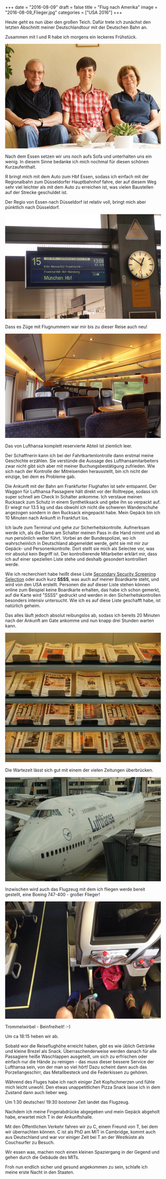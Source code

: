 +++
date = "2016-08-09"
draft = false
title = "Flug nach Amerika"
image = "2016-08-09_Flieger.jpg"
categories = ["USA 2016"]
+++

Heute geht es nun über den großen Teich.
Dafür trete ich zunächst den letzten Abschnitt
meiner Deutschlandtour mit der Deutschen Bahn an.

Zusammen mit I und R habe ich morgens
ein leckeres Frühstück.

![Gruppenbild R, J und I](/images/2016-08-09_Gruppenbild-RJI.jpg)

Nach dem Essen setzen wir uns noch aufs Sofa
und unterhalten uns ein wenig.
In diesem Sinne bedanke ich mich nochmal
für diesen schönen Kurzaufenthalt.

R bringt mich mit dem Auto zum Hbf Essen,
sodass ich einfach mit der Regionalbahn
zum Düsseldorfer Hauptbahnhof fahre,
der auf diesem Weg
sehr viel leichter als mit dem Auto
zu erreichen ist,
was vielen Baustellen auf der
Strecke geschuldet ist.

Der Regio von Essen nach Düsseldorf
ist relativ voll, bringt mich aber pünktlich nach Düsseldorf.

![Fliegender Zug](/images/2016-08-09_Fliegender-Zug.jpg)

Dass es Züge mit Flugnummern war mir bis zu
dieser Reise auch neu!

![Leeres Zugabteil](/images/2016-08-09_leerer-Zug.jpg)

Das von Lufthansa komplett reservierte Abteil
ist ziemlich leer.

Der Schaffnerin kann ich bei der Fahrtkartenlontrolle
dann erstmal meine Geschichte erzählen.
Sie verstünde die Aussage des Lufthansamitarbeiters
zwar nicht gibt sich
aber mit meiner Buchungsbestätigung zufrieden.
Wie sich nach der Kontrolle der Mitreisenden
herausstellt, bin ich nicht der einzige,
bei dem es Probleme gab.

Die Ankunft mit der Bahn am
Frankfurter Flughafen ist sehr entspannt.
Der Waggon für Lufthansa Passagiere hält
direkt vor der Rolltreppe, sodass ich
super schnell am Check In Schalter ankomme.
Ich verstaue meinen Rucksack zum Schutz
in einem Synthetiksack und gebe ihn so
verpackt auf.
Er wiegt nur 13.5 kg und das obwohl ich
nicht die schweren Wanderschuhe angezogen
sondern in den Rucksack eingepackt habe.
Mein Gepäck bin ich 10 Minuten nach Ankunft
in Frankfurt los.

Ich laufe zum Terminal und gehe zur Sicherheitskontrolle.
Aufmerksam werde ich, als die Dame
am Schalter meinen Pass in die Hand nimmt
und ab nun persönlich
weiter führt.
Vorbei an der Bundespolizei,
wo ich wahrscheinlich in Deutschland abgemeldet werde,
geht sie mit mir zur Gepäck- und Personenkontrolle.
Dort stellt sie mich als Selectee vor,
was mir absolut kein Begriff ist.
Der kontrollierende Mitarbeiter erklärt mir,
dass ich auf einer speziellen Liste stehe
und deshalb gesondert kontrolliert werde.

Wie ich recherchiert habe heißt diese Liste
[Secondary Security Screening Selection](https://en.m.wikipedia.org/wiki/Secondary_Security_Screening_Selection)
oder auch kurz **SSSS**,
was auch auf meiner Boardkarte steht,
und wird von den USA erstellt.
Personen die auf dieser Liste stehen
können online zum Beispiel keine Boardkarte
erhalten, das habe ich schon gemerkt,
auf die Karte wird "SSSS" gedruckt und
werden in den Sicherheitskontrollen besonders
intensiv untersucht.
Wie ich es auf diese Liste geschafft habe,
ist natürlich geheim.

Das alles läuft jedoch absolut reibungslos ab,
sodass ich bereits 20 Minuten nach der Ankunft
am Gate ankomme und nun knapp drei Stunden warten kann.

![Zeitungsregal](/images/2016-08-09_Zeitungen.jpg)

Die Wartezeit lässt sich gut mit einem der vielen Zeitungen überbrücken.

![Boeing 747-400](/images/2016-08-09_Boeing-747-400.jpg)

Inzwischen wird auch das Flugzeug mit dem ich fliegen
werde bereit gestellt, eine Boeing 747-400 - großer Flieger!

![Beinfreiheit](/images/2016-08-09_Beinfreiheit.jpg)

Trommelwirbel - Beinfreiheit! :-)

Um ca 18:15 heben wir ab.

Sobald wor die Reiseflughöhe erreicht haben,
gibt es wie üblich Getränke und
kleine Brezel als Snack.
Überraschenderweise werden danach für
alle Passagiere heiße Waschlappen ausgeteilt,
um sich zu erfrischen oder einfach nur die Hände zu reinigen -
das muss dieser bessere
Service der Lufthansa sein,
von der man so viel hört!
Dazu scheint dann auch das Porzellangeschirr,
das Metallbesteck und die Federkissen zu gehören.

Während des Fluges habe ich nach einiger Zeit
Kopfschmerzen und fühle mich leicht unwohl.
Den etwas
unappetitlichen Pizza Snack lasse ich in
dem Zustand dann auch lieber weg.

Um 1:30 deutscher/ 19:30 bostoner Zeit
landet das Flugzeug.

Nachdem ich meine Fingerabdrücke abgegeben
und mein Gepäck abgeholt habe, erwartet mich
T in der Ankunftshalle.

Mit den Öffentlichen Verkehr fahren wir zu C, einem Freund
von T, bei dem wir übernachten können.
C ist als PhD am MIT in Cambridge,
kommt auch aus Deutschland
und war vor einiger Zeit bei T an der Westküste
als Couchsurfer zu Besuch.

Wir essen was, machen noch einen kleinen Spaziergang
in der Gegend und gehen durch die Gebäude des MITs.

Froh nun endlich sicher und gesund angekommen
zu sein, schlafe ich meine erste Nacht in den Staaten.

